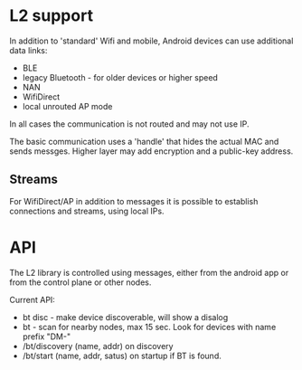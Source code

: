 # L2 support 

In addition to 'standard' Wifi and mobile, Android devices can use additional data links:
- BLE 
- legacy Bluetooth - for older devices or higher speed
- NAN
- WifiDirect 
- local unrouted AP mode

In all cases the communication is not routed and may not use IP. 

The basic communication uses a 'handle' that hides the actual MAC and 
sends messges. Higher layer may add encryption and a public-key address.

## Streams

For WifiDirect/AP in addition to messages it is possible to establish connections
and streams, using local IPs. 

# API

The L2 library is controlled using messages, either from the android app or from 
the control plane or other nodes. 

Current API:

- bt disc - make device discoverable, will show a disalog
- bt - scan for nearby nodes, max 15 sec. Look for devices with name prefix "DM-" 
- /bt/discovery (name, addr) on discovery
- /bt/start (name, addr, satus) on startup if BT is found.
